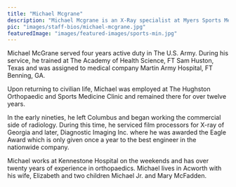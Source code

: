 ```yaml
---
title: "Michael Mcgrane"
description: "Michael Mcgrane is an X-Ray specialist at Myers Sports Medicine and Orthopaedic Center"
pic: "images/staff-bios/michael-mcgrane.jpg"
featuredImage: "images/featured-images/sports-min.jpg"
---
```


Michael McGrane served four years active duty in The U.S. Army.  During his service, he
trained at The Academy of Health Science, FT Sam Huston, Texas and was assigned to 
medical company Martin Army Hospital, FT Benning, GA.

Upon returning to civilian life, Michael was employed at The Hughston Orthopaedic and 
Sports Medicine Clinic and remained there for over twelve years.

In the early nineties, he left Columbus and began working the commercial side of 
radiology.  During this time, he serviced film processors for X-ray of Georgia and later,
Diagnostic Imaging Inc. where he was awarded the Eagle Award which is only given once a 
year to the best engineer in the nationwide company.

Michael works at Kennestone Hospital on the weekends and has over twenty years of 
experience in orthopaedics.  Michael lives in Acworth with his wife, Elizabeth and two 
children Michael Jr. and Mary McFadden.
